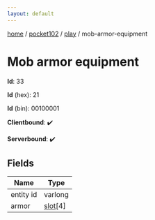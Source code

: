 ```yaml
---
layout: default
---
```


[home](/)  /  [pocket102](/protocol/pocket102)  /  [play](/protocol/pocket102/play)  /  mob-armor-equipment

# Mob armor equipment

**Id**: 33

**Id** (hex): 21

**Id** (bin): 00100001

**Clientbound**: ✔️

**Serverbound**: ✔️

## Fields

Name | Type
---|---
entity id | varlong
armor | [slot](/protocol/pocket102/types/slot)[4]
